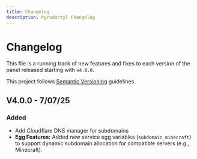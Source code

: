 ```yaml
---
title: Changelog
description: Pyrodactyl Changelog
---
```



# Changelog
This file is a running track of new features and fixes to each version of the panel released starting with `v4.0.0`.

This project follows [Semantic Versioning](http://semver.org) guidelines.


## V4.0.0 - 7/07/25
### Added
  - Add Cloudflare DNS manager for subdomains
  - **Egg Features:** Added new service egg variables (`subdomain_minecraft`) to support dynamic subdomain allocation for compatible servers (e.g., Minecraft).
